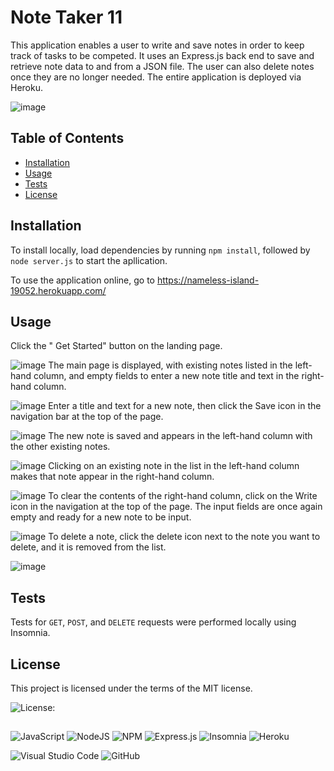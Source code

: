 # Note Taker 11

This application enables a user to write and save notes in order to keep track of tasks to be competed. It uses an Express.js back end to save and retrieve note data to and from a JSON file. The user can also delete notes once they are no longer needed. The entire application is deployed via Heroku.

![image](https://user-images.githubusercontent.com/122234007/229907492-73e948e3-45d1-4f8c-8e2c-07c5d801cd6d.png)

## Table of Contents
* [Installation](#installation)
* [Usage](#usage)
* [Tests](#tests)
* [License](#license)

 
## Installation
  
To install locally, load dependencies by running `npm install`, followed by `node server.js` to start the apllication.

To use the application online, go to https://nameless-island-19052.herokuapp.com/


## Usage

Click the " Get Started" button on the landing page.

![image](https://user-images.githubusercontent.com/122234007/229909724-d8fef0eb-315b-4b96-beea-158f415bf0f1.png)
The main page is displayed, with existing notes listed in the left-hand column, and empty fields to enter a new note title and text in the right-hand column.

![image](https://user-images.githubusercontent.com/122234007/229909993-0c2761bb-9c37-46e7-8600-0c05c006f777.png)
Enter a title and text for a new note, then click the Save icon in the navigation bar at the top of the page.

![image](https://user-images.githubusercontent.com/122234007/229911224-b9cfe967-0116-45c6-8071-d7c0b5e16c8b.png)
The new note is saved and appears in the left-hand column with the other existing notes.

![image](https://user-images.githubusercontent.com/122234007/229912496-a620d260-eb60-4135-9446-d9d676d7b7ac.png)
Clicking on an existing note in the list in the left-hand column makes that note appear in the right-hand column.

![image](https://user-images.githubusercontent.com/122234007/229912778-e096ee3b-3e11-4b63-a5e9-8199bbac9ac1.png)
To clear the contents of the right-hand column, click on the Write icon in the navigation at the top of the page. The input fields are once again empty and ready for a new note to be input.

![image](https://user-images.githubusercontent.com/122234007/229915112-d83fd975-e65d-41c4-9a5d-fceecad49435.png)
To delete a note, click the delete icon next to the note you want to delete, and it is removed from the list. 

![image](https://user-images.githubusercontent.com/122234007/229916015-11239303-f223-4a9b-9621-0a904e0b2fa1.png)

## Tests

 Tests for `GET`, `POST`, and `DELETE` requests were performed locally using Insomnia.

 ## License

 This project is licensed under the terms of the MIT license.

 ![License: ](https://img.shields.io/badge/License-MIT-blueviolet.svg)

##
![JavaScript](https://img.shields.io/badge/javascript-%23323330.svg?style=for-the-badge&logo=javascript&logoColor=%23F7DF1E) ![NodeJS](https://img.shields.io/badge/node.js-6DA55F?style=for-the-badge&logo=node.js&logoColor=white)  ![NPM](https://img.shields.io/badge/NPM-%23CB3837.svg?style=for-the-badge&logo=npm&logoColor=white)  ![Express.js](https://img.shields.io/badge/express.js-%23404d59.svg?style=for-the-badge&logo=express&logoColor=%2361DAFB)  ![Insomnia](https://img.shields.io/badge/Insomnia-black?style=for-the-badge&logo=insomnia&logoColor=5849BE)  ![Heroku](https://img.shields.io/badge/heroku-%23430098.svg?style=for-the-badge&logo=heroku&logoColor=white)
  
![Visual Studio Code](https://img.shields.io/badge/Visual%20Studio%20Code-0078d7.svg?style=for-the-badge&logo=visual-studio-code&logoColor=white) ![GitHub](https://img.shields.io/badge/github-%23121011.svg?style=for-the-badge&logo=github&logoColor=white)
